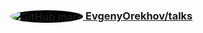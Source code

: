 <h3>
    <a href="https://github.com/EvgenyOrekhov/talks">
        <img
            style="vertical-align: middle; background: #000; border-color: #000; border-radius: 50%;"
            src="http://johnny-five.io/img/github-icon.png"
            alt="GitHub mark"
        >
        EvgenyOrekhov/talks
    </a>
</h3>
